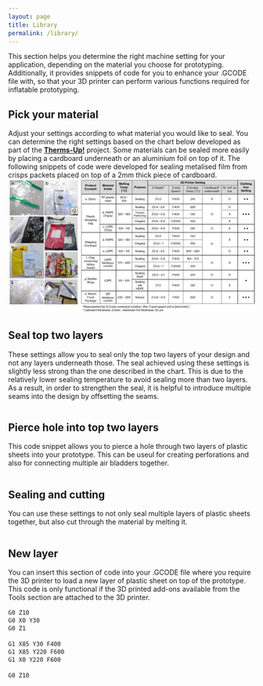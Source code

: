 ```yaml
---
layout: page
title: Library
permalink: /library/
---
```


This section helps you determine the right machine setting for your application, depending on the material you choose for prototyping. Additionally, it provides snippets of code for you to enhance your .GCODE file with, so that your 3D printer can perform various functions required for inflatable prototyping.

## Pick your material

Adjust your settings according to what material you would like to seal. You can determine the right settings based on the chart below developed as part of the <strong><a href="https://www.media.mit.edu/projects/therms-up/overview/#:~:text=Therms%2DUp!%20is%20a%20DIY,that%20easily%20found%20at%20home." target="_blank">Therms-Up!</a></strong> project. Some materials can be sealed more easily by placing a cardboard underneath or an aluminium foil on top of it. The following snippets of code were developed for sealing metalised film from crisps packets placed on top of a 2mm thick piece of cardboard.
<img src="/images/material-chart.png" alt="Material properties">

## Seal top two layers

These settings allow you to seal only the top two layers of your design and not any layers underneath those. The seal achieved using these settings is slightly less strong than the one described in the chart. This is due to the relatively lower sealing temperature to avoid sealing more than two layers. As a result, in order to strengthen the seal, it is helpful to introduce multiple seams into the design by offsetting the seams.

```

```

## Pierce hole into top two layers

This code snippet allows you to pierce a hole through two layers of plastic sheets into your prototype. This can be useul for creating perforations and also for connecting multiple air bladders together.

```

```

## Sealing and cutting

You can use these settings to not only seal multiple layers of plastic sheets together, but also cut through the material by melting it.

```

```

## New layer

You can insert this section of code into your .GCODE file where you require the 3D printer to load a new layer of plastic sheet on top of the prototype. This code is only functional if the 3D printed add-ons available from the Tools section are attached to the 3D printer.

```
G0 Z10
G0 X0 Y30
G0 Z1

G1 X85 Y30 F400
G1 X85 Y220 F600
G1 X0 Y220 F600

G0 Z10
```
